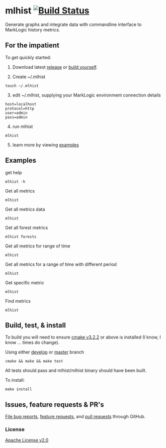 # mlhist [![Build Status](https://travis-ci.org/JamFuller/mlhist.svg?branch=develop)](https://travis-ci.org/JamFuller/mlhist)

Generate graphs and integrate data with commandline interface to MarkLogic history metrics.

## For the impatient

To get quickly started:

1. Download latest [release](https://github.com/JamFuller/mlhist/releases) or [build yourself](https://github.com/JamFuller/mlhist#Build-test--install).

2. Create ~/.mlhist 

```
touch ~/.mlhist
```

3. edit ~/.mlhist, supplying your MarkLogic environment connection details

```
host=localhost
protocol=http
user=admin
pass=admin
```

4. run mlhist 

```
mlhist
```

5. learn more by viewing [examples](https://github.com/JamFuller/mlhist#examples)


## Examples

get help 
```
mlhist -h
```

Get all metrics
```
mlhist
```

Get all metrics data
```
mlhist
```

Get all forest metrics
```
mlhist forests
```

Get all metrics for range of time
```
mlhist
```

Get all metrics for a range of time with different period
```
mlhist
```

Get specific metric
```
mlhist
```

Find metrics
```
mlhist 
```

## Build, test, & install

To build you will need to ensure [cmake v3.2.2](https://cmake.org/) or above is installed (I know, I know ... times do change).

Using either [develop](https://github.com/JamFuller/mlhist/tree/develop) or [master](https://github.com/JamFuller/mlhist/tree/master) branch

```
cmake && make && make test

```

All tests should pass and mlhist/mlhist binary should have been built.

To install: 

```
make install

```

## Issues, feature requests & PR's

[File bug reports](https://github.com/jamfuller/mlhist/labels/Bug), [feature requests](https://github.com/jamfuller/mlhist/labels/enhancement), and [pull requests](https://github.com/jamfuller/mlhist/pulls) through GitHub. 

### License

[Apache License v2.0](LICENSE)